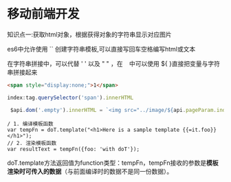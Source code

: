 # 移动前端开发

知识点一:获取html对象，根据获得对象的字符串显示对应图片

es6中允许使用 `` 创建字符串模板,可以直接写回车空格编写html或文本

在字符串拼接中，可以代替 ' ' 以及  " " ，在 ` ` 中可以使用 ${ }直接把变量与字符串拼接起来



```html
<span style="display:none;">1</span>
```

```javascript
index:tag.querySelector('span').innerHTML

```

```javascript
 $api.dom('.empty').innerHTML = `<img src="../image/${api.pageParam.index}.jpg" height="180" width="300" />`;

```

```
/ 1. 编译模板函数
var tempFn = doT.template("<h1>Here is a sample template {{=it.foo}}</h1>");
// 2. 渲染模板函数
var resultText = tempFn({foo: 'with doT'});
```

doT.template方法返回值为function类型：tempFn，tempFn接收的参数是**模板渲染时可传入的数据**（与前面编译时的数据不是同一份数据）。